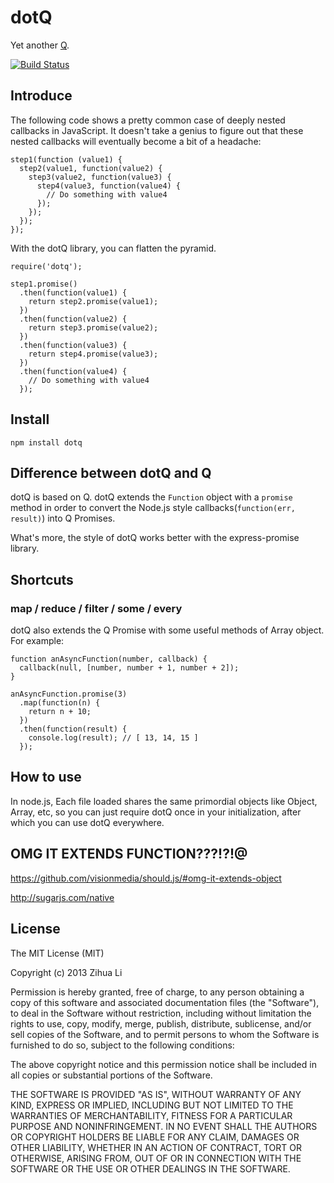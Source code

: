 # dotQ
Yet another [Q](https://github.com/kriskowal/q).

[![Build Status](https://travis-ci.org/luin/dotq.png?branch=master)](https://travis-ci.org/luin/dotq)

## Introduce
The following code shows a pretty common case of deeply nested callbacks in JavaScript. It doesn't take a genius to figure out that these nested callbacks will eventually become a bit of a headache:

    step1(function (value1) {
      step2(value1, function(value2) {
        step3(value2, function(value3) {
          step4(value3, function(value4) {
            // Do something with value4
          });
        });
      });
    });

With the dotQ library, you can flatten the pyramid.

    require('dotq');

    step1.promise()
      .then(function(value1) {
        return step2.promise(value1);
      })
      .then(function(value2) {
        return step3.promise(value2);
      })
      .then(function(value3) {
        return step4.promise(value3);
      })
      .then(function(value4) {
        // Do something with value4
      });

## Install
    npm install dotq

## Difference between dotQ and Q
dotQ is based on Q. dotQ extends the `Function` object with a `promise` method in order to convert the Node.js style callbacks(`function(err, result)`) into Q Promises.

What's more, the style of dotQ works better with the express-promise library.

## Shortcuts

### map / reduce / filter / some / every
dotQ also extends the Q Promise with some useful methods of Array object. For example:

    function anAsyncFunction(number, callback) {
      callback(null, [number, number + 1, number + 2]);
    }

    anAsyncFunction.promise(3)
      .map(function(n) {
        return n + 10;
      })
      .then(function(result) {
        console.log(result); // [ 13, 14, 15 ]
      });


## How to use
In node.js, Each file loaded shares the same primordial objects like Object, Array, etc,
so you can just require dotQ once in your initialization, after which you can use dotQ everywhere.

## OMG IT EXTENDS FUNCTION???!?!@
https://github.com/visionmedia/should.js/#omg-it-extends-object

http://sugarjs.com/native

## License
The MIT License (MIT)

Copyright (c) 2013 Zihua Li

Permission is hereby granted, free of charge, to any person obtaining a copy of
this software and associated documentation files (the "Software"), to deal in
the Software without restriction, including without limitation the rights to
use, copy, modify, merge, publish, distribute, sublicense, and/or sell copies of
the Software, and to permit persons to whom the Software is furnished to do so,
subject to the following conditions:

The above copyright notice and this permission notice shall be included in all
copies or substantial portions of the Software.

THE SOFTWARE IS PROVIDED "AS IS", WITHOUT WARRANTY OF ANY KIND, EXPRESS OR
IMPLIED, INCLUDING BUT NOT LIMITED TO THE WARRANTIES OF MERCHANTABILITY, FITNESS
FOR A PARTICULAR PURPOSE AND NONINFRINGEMENT. IN NO EVENT SHALL THE AUTHORS OR
COPYRIGHT HOLDERS BE LIABLE FOR ANY CLAIM, DAMAGES OR OTHER LIABILITY, WHETHER
IN AN ACTION OF CONTRACT, TORT OR OTHERWISE, ARISING FROM, OUT OF OR IN
CONNECTION WITH THE SOFTWARE OR THE USE OR OTHER DEALINGS IN THE SOFTWARE.
